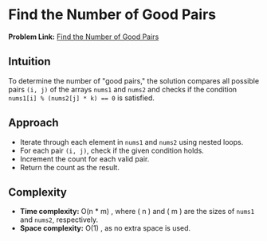 # Find the Number of Good Pairs

**Problem Link:** [Find the Number of Good Pairs](https://leetcode.com/problems/find-the-number-of-good-pairs-i/description/)

## Intuition
To determine the number of "good pairs," the solution compares all possible pairs `(i, j)` of the arrays `nums1` and `nums2` and checks if the condition `nums1[i] % (nums2[j] * k) == 0` is satisfied.

## Approach
- Iterate through each element in `nums1` and `nums2` using nested loops.
- For each pair `(i, j)`, check if the given condition holds.
- Increment the count for each valid pair.
- Return the count as the result.

## Complexity
- **Time complexity:** O(n * m) , where \( n \) and \( m \) are the sizes of `nums1` and `nums2`, respectively.
- **Space complexity:**  O(1) , as no extra space is used.

